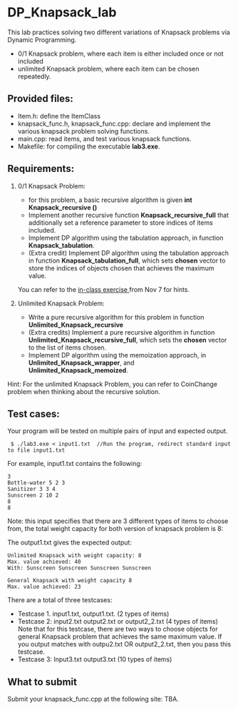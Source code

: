 # DP_Knapsack_lab

This lab practices solving two different variations of Knapsack problems via Dynamic Programming.
 * 0/1 Knapsack problem, where each item is either included once or not included
 * unlimited Knapsack problem, where each item can be chosen repeatedly.

## Provided files:
  * Item.h: define the ItemClass
  * knapsack_func.h, knapsack_func.cpp: declare and implement the various knapsack problem solving functions.
  * main.cpp: read items, and test various knapsack functions.
  * Makefile: for compiling the executable **lab3.exe**.

## Requirements:

1. 0/1 Knapsack Problem:

    * for this problem, a basic recursive algorithm is given **int Knapsack_recursive ()**
    * Implement another recursive function **Knapsack_recursive_full** that additionally set a reference parameter to store indices of items included.
    * Implement DP algorithm using the tabulation approach, in function **Knapsack_tabulation**.
    * (Extra credit) Implement DP algorithm using the tabulation approach in function **Knapsack_tabulation_full**, which sets **chosen** vector to store
   the indices of objects chosen that achieves the maximum value.

   You can refer to the [in-class exercise ](https://docs.google.com/document/d/11SFWDhwUdlROWRuy7dKDpH-5tEh3539WrBRmS_D1zz4/edit?usp=sharing) from Nov 7 for hints. 

2. Unlimited Knapsack Problem:
   
    * Write a pure recursive algorithm for this problem in function **Unlimited_Knapsack_recursive**
    * (Extra credits) Implement a pure recursive algorithm in function **Unlimited_Knapsack_recursive_full**, which sets the **chosen** vector to
the list of items chosen.
    * Implement DP algorithm using the memoization approach, in **Unlimited_Knapsack_wrapper**, and **Unlimited_Knapsack_memoized**.

  Hint: For the unlimited Knapsack Problem, you can refer to CoinChange problem  when thinking about the recursive solution.    


## Test cases:

 Your program will be tested on multiple pairs of input and expected output. 
 
 ```
  $ ./lab3.exe < input1.txt  //Run the program, redirect standard input to file input1.txt 
 ```

For example,  input1.txt contains the following: 
```
3
Bottle-water 5 2 3 
Sanitizer 3 3 4
Sunscreen 2 10 2 
8
8
```
Note: this input specifies that there are 3 different types of items to choose from, the total weight capacity for both version of knapsack problem is 8: 


The output1.txt gives the expected output:
```
Unlimited Knapsack with weight capacity: 8
Max. value achieved: 40
With: Sunscreen Sunscreen Sunscreen Sunscreen 

General Knapsack with weight capacity 8
Max. value achieved: 23
```

There are a total of three testcases:

* Testcase 1.  input1.txt, output1.txt.  (2 types of items) 
* Testcase 2: input2.txt output2.txt  or output2_2.txt  (4 types of items) 
  Note that for this testcase, there are two ways to choose objects for general Knapsack problem that achieves the same maximum value. If you output matches with outpu2.txt OR output2_2.txt, then you pass this testcase. 
* Testcase 3: Input3.txt output3.txt  (10 types of items)

## What to submit 

Submit your knapsack_func.cpp at the following site:
TBA.


